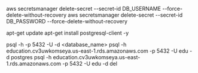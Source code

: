 aws secretsmanager delete-secret --secret-id DB_USERNAME --force-delete-without-recovery
aws secretsmanager delete-secret --secret-id DB_PASSWORD --force-delete-without-recovery

apt-get update
apt-get install postgresql-client -y

psql -h <endpoint> -p 5432 -U <username> -d <database_name>
psql -h education.cv3uwkomseya.us-east-1.rds.amazonaws.com -p 5432 -U edu -d postgres
psql -h education.cv3uwkomseya.us-east-1.rds.amazonaws.com -p 5432 -U edu -d del
